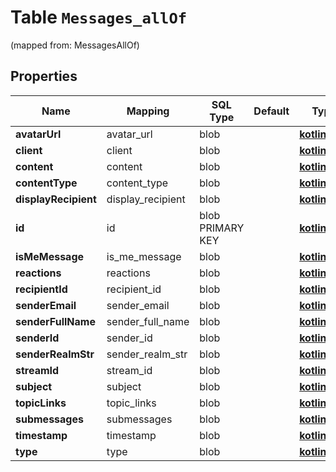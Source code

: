 
# Table `Messages_allOf` 
(mapped from: MessagesAllOf)

## Properties
Name | Mapping | SQL Type | Default | Type | Description | Notes
---- | ------- | -------- | ------- | ---- | ----------- | -----
**avatarUrl** | avatar_url | blob |  | [**kotlin.Any**](.md) |  |  [optional]
**client** | client | blob |  | [**kotlin.Any**](.md) |  |  [optional]
**content** | content | blob |  | [**kotlin.Any**](.md) |  |  [optional]
**contentType** | content_type | blob |  | [**kotlin.Any**](.md) |  |  [optional]
**displayRecipient** | display_recipient | blob |  | [**kotlin.Any**](.md) |  |  [optional]
**id** | id | blob PRIMARY KEY |  | [**kotlin.Any**](.md) |  |  [optional]
**isMeMessage** | is_me_message | blob |  | [**kotlin.Any**](.md) |  |  [optional]
**reactions** | reactions | blob |  | [**kotlin.Any**](.md) |  |  [optional]
**recipientId** | recipient_id | blob |  | [**kotlin.Any**](.md) |  |  [optional]
**senderEmail** | sender_email | blob |  | [**kotlin.Any**](.md) |  |  [optional]
**senderFullName** | sender_full_name | blob |  | [**kotlin.Any**](.md) |  |  [optional]
**senderId** | sender_id | blob |  | [**kotlin.Any**](.md) |  |  [optional]
**senderRealmStr** | sender_realm_str | blob |  | [**kotlin.Any**](.md) |  |  [optional]
**streamId** | stream_id | blob |  | [**kotlin.Any**](.md) |  |  [optional]
**subject** | subject | blob |  | [**kotlin.Any**](.md) |  |  [optional]
**topicLinks** | topic_links | blob |  | [**kotlin.Any**](.md) |  |  [optional]
**submessages** | submessages | blob |  | [**kotlin.Any**](.md) |  |  [optional]
**timestamp** | timestamp | blob |  | [**kotlin.Any**](.md) |  |  [optional]
**type** | type | blob |  | [**kotlin.Any**](.md) |  |  [optional]





















